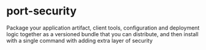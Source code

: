 # port-security


Package your application artifact, client tools, configuration and deployment logic together as a versioned bundle that you can distribute, and then install with a single command with adding extra layer of security 

